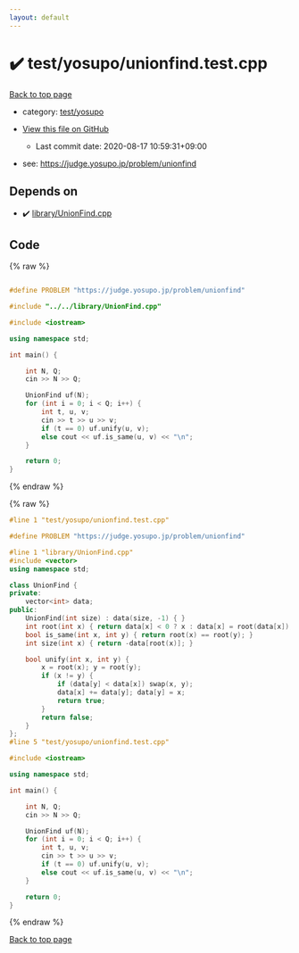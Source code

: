```yaml
---
layout: default
---
```


<!-- mathjax config similar to math.stackexchange -->
<script type="text/javascript" async
  src="https://cdnjs.cloudflare.com/ajax/libs/mathjax/2.7.5/MathJax.js?config=TeX-MML-AM_CHTML">
</script>
<script type="text/x-mathjax-config">
  MathJax.Hub.Config({
    TeX: { equationNumbers: { autoNumber: "AMS" }},
    tex2jax: {
      inlineMath: [ ['$','$'] ],
      processEscapes: true
    },
    "HTML-CSS": { matchFontHeight: false },
    displayAlign: "left",
    displayIndent: "2em"
  });
</script>

<script type="text/javascript" src="https://cdnjs.cloudflare.com/ajax/libs/jquery/3.4.1/jquery.min.js"></script>
<script src="https://cdn.jsdelivr.net/npm/jquery-balloon-js@1.1.2/jquery.balloon.min.js" integrity="sha256-ZEYs9VrgAeNuPvs15E39OsyOJaIkXEEt10fzxJ20+2I=" crossorigin="anonymous"></script>
<script type="text/javascript" src="../../../assets/js/copy-button.js"></script>
<link rel="stylesheet" href="../../../assets/css/copy-button.css" />


# :heavy_check_mark: test/yosupo/unionfind.test.cpp

<a href="../../../index.html">Back to top page</a>

* category: <a href="../../../index.html#0b58406058f6619a0f31a172defc0230">test/yosupo</a>
* <a href="{{ site.github.repository_url }}/blob/master/test/yosupo/unionfind.test.cpp">View this file on GitHub</a>
    - Last commit date: 2020-08-17 10:59:31+09:00


* see: <a href="https://judge.yosupo.jp/problem/unionfind">https://judge.yosupo.jp/problem/unionfind</a>


## Depends on

* :heavy_check_mark: <a href="../../../library/library/UnionFind.cpp.html">library/UnionFind.cpp</a>


## Code

<a id="unbundled"></a>
{% raw %}
```cpp

#define PROBLEM "https://judge.yosupo.jp/problem/unionfind"

#include "../../library/UnionFind.cpp"

#include <iostream>

using namespace std;

int main() {

	int N, Q;
	cin >> N >> Q;

	UnionFind uf(N);
	for (int i = 0; i < Q; i++) {
		int t, u, v;
		cin >> t >> u >> v;
		if (t == 0) uf.unify(u, v);
		else cout << uf.is_same(u, v) << "\n";
	}

	return 0;
}

```
{% endraw %}

<a id="bundled"></a>
{% raw %}
```cpp
#line 1 "test/yosupo/unionfind.test.cpp"

#define PROBLEM "https://judge.yosupo.jp/problem/unionfind"

#line 1 "library/UnionFind.cpp"
#include <vector>
using namespace std;

class UnionFind {
private:
	vector<int> data;
public:
	UnionFind(int size) : data(size, -1) { }
	int root(int x) { return data[x] < 0 ? x : data[x] = root(data[x]); }
	bool is_same(int x, int y) { return root(x) == root(y); }
	int size(int x) { return -data[root(x)]; }

	bool unify(int x, int y) {
		x = root(x); y = root(y);
		if (x != y) {
			if (data[y] < data[x]) swap(x, y);
			data[x] += data[y]; data[y] = x;
			return true;
		}
		return false;
	}
};
#line 5 "test/yosupo/unionfind.test.cpp"

#include <iostream>

using namespace std;

int main() {

	int N, Q;
	cin >> N >> Q;

	UnionFind uf(N);
	for (int i = 0; i < Q; i++) {
		int t, u, v;
		cin >> t >> u >> v;
		if (t == 0) uf.unify(u, v);
		else cout << uf.is_same(u, v) << "\n";
	}

	return 0;
}

```
{% endraw %}

<a href="../../../index.html">Back to top page</a>

